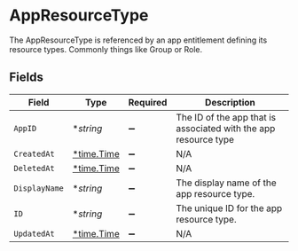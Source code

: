 # AppResourceType

The AppResourceType is referenced by an app entitlement defining its resource types. Commonly things like Group or Role.


## Fields

| Field                                                           | Type                                                            | Required                                                        | Description                                                     |
| --------------------------------------------------------------- | --------------------------------------------------------------- | --------------------------------------------------------------- | --------------------------------------------------------------- |
| `AppID`                                                         | **string*                                                       | :heavy_minus_sign:                                              | The ID of the app that is associated with the app resource type |
| `CreatedAt`                                                     | [*time.Time](https://pkg.go.dev/time#Time)                      | :heavy_minus_sign:                                              | N/A                                                             |
| `DeletedAt`                                                     | [*time.Time](https://pkg.go.dev/time#Time)                      | :heavy_minus_sign:                                              | N/A                                                             |
| `DisplayName`                                                   | **string*                                                       | :heavy_minus_sign:                                              | The display name of the app resource type.                      |
| `ID`                                                            | **string*                                                       | :heavy_minus_sign:                                              | The unique ID for the app resource type.                        |
| `UpdatedAt`                                                     | [*time.Time](https://pkg.go.dev/time#Time)                      | :heavy_minus_sign:                                              | N/A                                                             |
